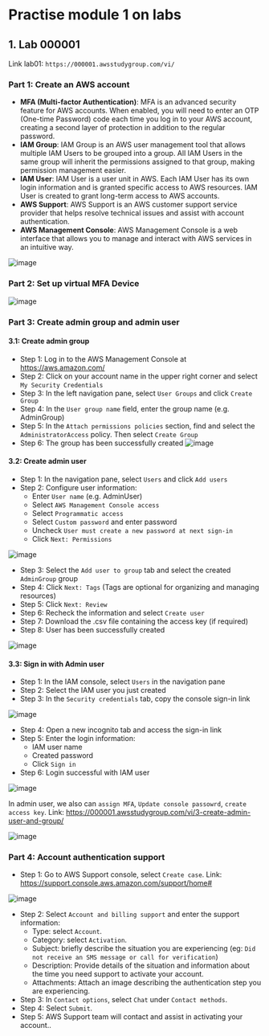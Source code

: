 # Practise module 1 on labs

## 1. Lab 000001
Link lab01: `https://000001.awsstudygroup.com/vi/`
### Part 1: Create an AWS account
+ **MFA (Multi-factor Authentication)**: MFA is an advanced security feature for AWS accounts. When enabled, you will need to enter an OTP (One-time Password) code each time you log in to your AWS account, creating a second layer of protection in addition to the regular password.
+ **IAM Group**: IAM Group is an AWS user management tool that allows multiple IAM Users to be grouped into a group. All IAM Users in the same group will inherit the permissions assigned to that group, making permission management easier.
+ **IAM User**: IAM User is a user unit in AWS. Each IAM User has its own login information and is granted specific access to AWS resources. IAM User is created to grant long-term access to AWS accounts.
+ **AWS Support**: AWS Support is an AWS customer support service provider that helps resolve technical issues and assist with account authentication.
+ **AWS Management Console**: AWS Management Console is a web interface that allows you to manage and interact with AWS services in an intuitive way.

![image](https://github.com/user-attachments/assets/47c12f04-6b4e-4e56-9e3f-e3251b26ce0d)

### Part 2: Set up virtual MFA Device
![image](https://github.com/user-attachments/assets/e56bda76-3477-49b9-a86d-4037862acb48)

### Part 3: Create admin group and admin user
#### 3.1: Create admin group
+ Step 1: Log in to the AWS Management Console at https://aws.amazon.com/
+ Step 2: Click on your account name in the upper right corner and select `My Security Credentials`
+ Step 3: In the left navigation pane, select `User Groups` and click `Create Group`
+ Step 4: In the `User group name` field, enter the group name (e.g. AdminGroup)
+ Step 5: In the `Attach permissions policies` section, find and select the `AdministratorAccess` policy. Then select `Create Group`
+ Step 6: The group has been successfully created
![image](https://github.com/user-attachments/assets/5c7f9c54-1688-4065-ae43-640dd3d87205)

#### 3.2: Create admin user
+ Step 1: In the navigation pane, select `Users` and click `Add users`
+ Step 2: Configure user information:
  + Enter `User name` (e.g. AdminUser)
  + Select `AWS Management Console access`
  + Select `Programmatic access`
  + Select `Custom password` and enter password
  + Uncheck `User must create a new password at next sign-in`
  + Click `Next: Permissions`

![image](https://github.com/user-attachments/assets/dc136203-5f04-4908-86cb-b9b98d91d0aa)

+ Step 3: Select the `Add user to group` tab and select the created `AdminGroup` group
+ Step 4: Click `Next: Tags` (Tags are optional for organizing and managing resources)
+ Step 5: Click `Next: Review`
+ Step 6: Recheck the information and select `Create user`
+ Step 7: Download the .csv file containing the access key (if required)
+ Step 8: User has been successfully created

![image](https://github.com/user-attachments/assets/a0c6e456-fe66-47bd-a605-165f400fb9cd)

#### 3.3: Sign in with Admin user
+ Step 1: In the IAM console, select `Users` in the navigation pane
+ Step 2: Select the IAM user you just created
+ Step 3: In the `Security credentials` tab, copy the console sign-in link

![image](https://github.com/user-attachments/assets/884fe420-b30b-4a4e-a436-7be03042e6a7)

+ Step 4: Open a new incognito tab and access the sign-in link
+ Step 5: Enter the login information:
  + IAM user name
  + Created password
  + Click `Sign in`
+ Step 6: Login successful with IAM user

![image](https://github.com/user-attachments/assets/b1b234c8-41c7-4286-93e4-04f35985dcfb)

In admin user, we also can `assign MFA`, `Update console passowrd`, `create access key`. Link: https://000001.awsstudygroup.com/vi/3-create-admin-user-and-group/

![image](https://github.com/user-attachments/assets/754c1da2-e08d-4b83-aaae-a17e9ae52bdd)

### Part 4: Account authentication support
+ Step 1: Go to AWS Support console, select `Create case`. Link: https://support.console.aws.amazon.com/support/home#
  
![image](https://github.com/user-attachments/assets/cee225ce-fda1-4447-909e-d20796fc050c)

+ Step 2: Select `Account and billing support` and enter the support information:
  + Type: select `Account`.
  + Category: select `Activation`.
  + Subject: briefly describe the situation you are experiencing (eg: `Did not receive an SMS message or call for verification`)
  + Description: Provide details of the situation and information about the time you need support to activate your account.
  + Attachments: Attach an image describing the authentication step you are experiencing.
+ Step 3: In `Contact options`, select `Chat` under `Contact methods`.
+ Step 4: Select `Submit`.
+ Step 5: AWS Support team will contact and assist in activating your account..
